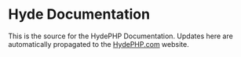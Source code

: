 # Hyde Documentation

This is the source for the HydePHP Documentation. Updates here are automatically propagated to the [HydePHP.com](https://github.com/hydephp/hydephp.com) website.
